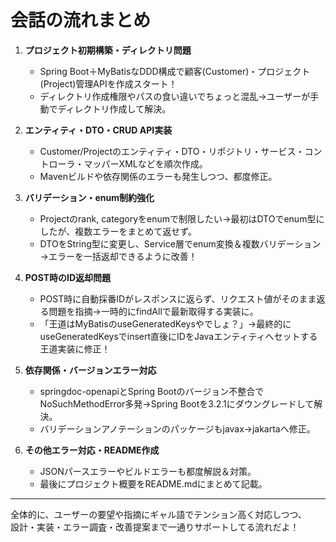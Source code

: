 # 会話の流れまとめ

1. **プロジェクト初期構築・ディレクトリ問題**
   - Spring Boot＋MyBatisなDDD構成で顧客(Customer)・プロジェクト(Project)管理APIを作成スタート！
   - ディレクトリ作成権限やパスの食い違いでちょっと混乱→ユーザーが手動でディレクトリ作成して解決。

2. **エンティティ・DTO・CRUD API実装**
   - Customer/Projectのエンティティ・DTO・リポジトリ・サービス・コントローラ・マッパーXMLなどを順次作成。
   - Mavenビルドや依存関係のエラーも発生しつつ、都度修正。

3. **バリデーション・enum制約強化**
   - Projectのrank, categoryをenumで制限したい→最初はDTOでenum型にしたが、複数エラーをまとめて返せず。
   - DTOをString型に変更し、Service層でenum変換＆複数バリデーション→エラーを一括返却できるように改善！

4. **POST時のID返却問題**
   - POST時に自動採番IDがレスポンスに返らず、リクエスト値がそのまま返る問題を指摘→一時的にfindAllで最新取得する実装に。
   - 「王道はMyBatisのuseGeneratedKeysや<selectKey>でしょ？」→最終的にuseGeneratedKeysでinsert直後にIDをJavaエンティティへセットする王道実装に修正！

5. **依存関係・バージョンエラー対応**
   - springdoc-openapiとSpring Bootのバージョン不整合でNoSuchMethodError多発→Spring Bootを3.2.1にダウングレードして解決。
   - バリデーションアノテーションのパッケージもjavax→jakartaへ修正。

6. **その他エラー対応・README作成**
   - JSONパースエラーやビルドエラーも都度解説＆対策。
   - 最後にプロジェクト概要をREADME.mdにまとめて記載。

---

全体的に、ユーザーの要望や指摘にギャル語でテンション高く対応しつつ、  
設計・実装・エラー調査・改善提案まで一通りサポートしてる流れだよ！
